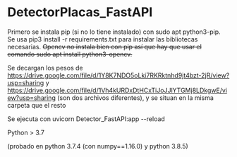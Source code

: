 # DetectorPlacas_FastAPI

Primero se instala pip (si no lo tiene instalado) con sudo apt python3-pip. Se usa pip3 install -r requirements.txt para instalar las bibliotecas necesarias. ~~Opencv no instala bien con pip así que hay que usar el comando sudo apt install python3-opencv.~~

Se decargan los pesos de https://drive.google.com/file/d/1Y8K7NDO5oLki7RKRktnhd9jt4bzt-2jR/view?usp=sharing y https://drive.google.com/file/d/1Vh4kURDxDtHCxTiJoJJlYTGMj8LDkgwE/view?usp=sharing (son dos archivos diferentes), y se situan en la misma carpeta que el resto

Se ejecuta con uvicorn Detector_FastAPI:app --reload

Python > 3.7

(probado en python 3.7.4 (con numpy==1.16.0) y python 3.8.5)
